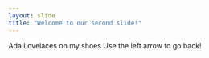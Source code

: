 ```yaml
---
layout: slide
title: "Welcome to our second slide!"
---
```

Ada Lovelaces on my shoes
Use the left arrow to go back!
